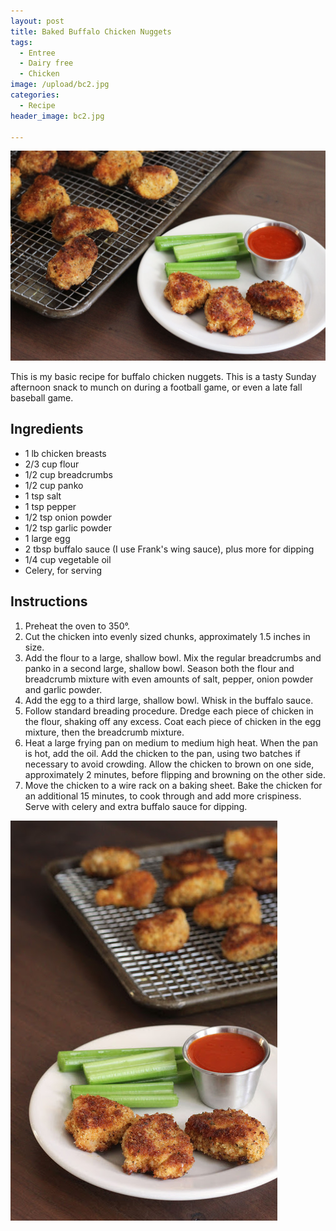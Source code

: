 ```yaml
---
layout: post
title: Baked Buffalo Chicken Nuggets
tags:
  - Entree
  - Dairy free
  - Chicken
image: /upload/bc2.jpg
categories:
  - Recipe
header_image: bc2.jpg

---
```


![Image of Baked Buffalo Chicken Nuggets.](/upload/bc2.jpg)

This is my basic recipe for buffalo chicken nuggets. This is a tasty Sunday afternoon snack to munch on during a football game, or even a late fall baseball game.

## Ingredients

- 1 lb chicken breasts
- 2/3 cup flour
- 1/2 cup breadcrumbs
- 1/2 cup panko
- 1 tsp salt
- 1 tsp pepper
- 1/2 tsp onion powder
- 1/2 tsp garlic powder
- 1 large egg
- 2 tbsp buffalo sauce (I use Frank's wing sauce), plus more for dipping
- 1/4 cup vegetable oil
- Celery, for serving

## Instructions

1. Preheat the oven to 350°.
1. Cut the chicken into evenly sized chunks, approximately 1.5 inches in size.
1. Add the flour to a large, shallow bowl.  Mix the regular breadcrumbs and panko in a second large, shallow bowl. Season both the flour and breadcrumb mixture with even amounts of salt, pepper, onion powder and garlic powder.
1. Add the egg to a third large, shallow bowl. Whisk in the buffalo sauce.
1. Follow standard breading procedure. Dredge each piece of chicken in the flour, shaking off any excess. Coat each piece of chicken in the egg mixture, then the breadcrumb mixture. 
1. Heat a large frying pan on medium to medium high heat. When the pan is hot, add the oil. Add the chicken to the pan, using two batches if necessary to avoid crowding. Allow the chicken to brown on one side, approximately 2 minutes, before flipping and browning on the other side.
1. Move the chicken to a wire rack on a baking sheet. Bake the chicken for an additional 15 minutes, to cook through and add more crispiness. Serve with celery and extra buffalo sauce for dipping.





![Image of Baked Buffalo Chicken Nuggets.](/upload/bc1.jpg)